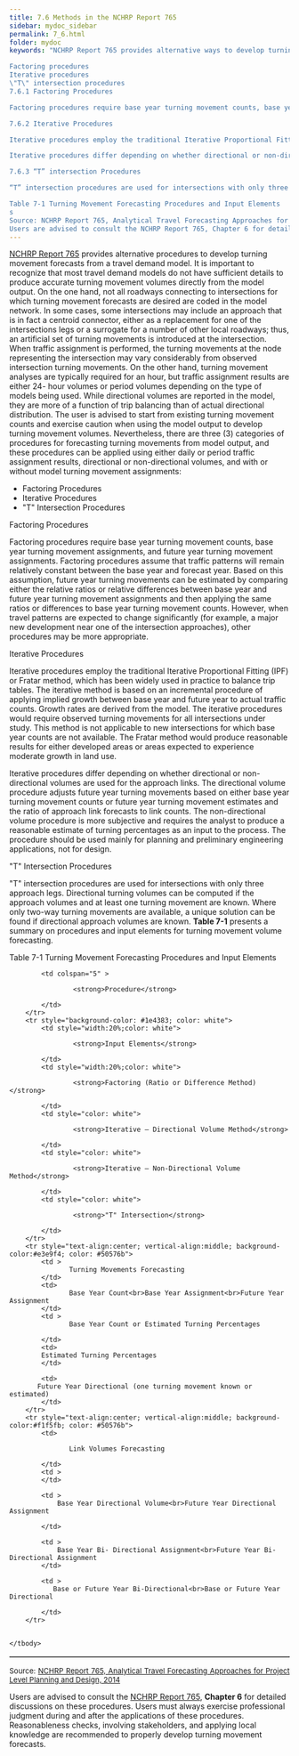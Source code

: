 ```yaml
---
title: 7.6 Methods in the NCHRP Report 765
sidebar: mydoc_sidebar
permalink: 7_6.html
folder: mydoc
keywords: "NCHRP Report 765 provides alternative ways to develop turning movement forecasts from assigned traffic volumes from a travel demand model. It is important to recognize that most travel demand models do not have sufficient details to produce accurate turning movement volumes directly from the model output. On the one hand, not all roadways connecting to intersections for which turning movement forecasts are desired are coded in the model network. In some cases, some intersections may include an approach that is in fact a centroid connector, either as a replacement for one of the intersections legs or a surrogate for a number of other local roadways; thus, an artificial set of turning movements is introduced at the intersection. When traffic assignment is performed, the turning movements at the node representing the intersection may vary considerably from observed intersection turning movements. On the other hand, turning movement analyses are typically required for an hour, but traffic assignment results are either 24- hour volumes or period volumes depending on the type of models being used. While directional volumes are reported in the model, they are more of a function of trip balancing than of actual directional distribution. The user is advised to exercise caution when using the model output to develop turning movement volumes. Nevertheless, there are three (3) categories of procedures for forecasting turning movements from model output, and these procedures can be applied using either daily or period traffic assignment results, directional or non-directional volumes, and with or without model turning movement assignments:

Factoring procedures
Iterative procedures
\"T\" intersection procedures
7.6.1 Factoring Procedures

Factoring procedures require base year turning movement counts, base year turning movement assignments, and future year turning movement assignments. Factoring procedures assume that traffic patterns will remain relatively constant between the base year and forecast year. Based on this assumption, future year turning movements can be estimated by comparing either the relative ratios or relative differences between base year and future year turning movement assignments and then applying the same ratios or differences to base year turning movement counts. However, when travel patterns are expected to change significantly (for example, a major new development near one of the intersection approaches), other procedures may be more appropriate.

7.6.2 Iterative Procedures

Iterative procedures employ the traditional Iterative Proportional Fitting (IPF) or Fratar method, which has been widely used in practice to balance trip tables. The iterative method is based on an incremental procedure of applying implied growth between base year and future year to actual traffic counts. Growth rates are derived from the model. The iterative procedures would require observed turning movements for all intersections under study. This method is not applicable to new intersections for which base year counts are not available. The Fratar method would produce reasonable results for either developed areas or areas expected to experience moderate growth in land use.

Iterative procedures differ depending on whether directional or non-directional volumes are used for the approach links. The directional volume procedure adjusts future year turning movements based on either base year turning movement counts or future year turning movement estimates and the ratio of approach link forecasts to link counts. The non-directional volume procedure is more subjective and requires the analyst to produce a reasonable estimate of turning percentages as an input to the process. The procedure should be used mainly for planning and preliminary engineering applications, not for design.

7.6.3 “T” intersection Procedures

“T” intersection procedures are used for intersections with only three approach legs. Directional turning volumes can be computed if the approach volumes and at least one turning movement are known. Where only two-way turning movements are available, a unique solution can be found if directional approach volumes are known. Table 7-1 presents a summary on procedures and input elements for turning movement volume forecasting.

Table 7-1 Turning Movement Forecasting Procedures and Input Elements
s
Source: NCHRP Report 765, Analytical Travel Forecasting Approaches for Project Level Planning and Design, 2014
Users are advised to consult the NCHRP Report 765, Chapter 6 for detailed discussions on these procedures. Users must always exercise professional judgment during and after the applications of these procedures. Reasonableness checks, involving stakeholders, and applying local knowledge are recommended to properly develop turning movement forecasts."
---
```


<style>
  div{text-align: justify;}
  table{
  /* border-collapse: collapse; */
  /* width: 100%; */
  /* display: table-cell; */
  /* vertical-align: center;  */
  
  position: relative;
  margin-left: auto;
  margin-right: auto;
}


th{
  text-align:top;
  background-color: #248ec2;
  color: white;
  vertical-align: center; 
  text-align: center;
  height: 100%;
}

td {
  text-align: left;
  font-size: 13px;
  vertical-align: center; 
  text-align: center;
  height: 5px;
  padding: 0px;
  /* width: 25%;  */
}

tr{
  height: 20%;
}

tr:nth-child(even) {
  background-color: #d3d3d3;
}

</style>

<a href="https://onlinepubs.trb.org/onlinepubs/nchrp/nchrp_rpt_765.pdf" target="_blank">NCHRP Report 765</a> provides alternative procedures to develop turning movement forecasts from a travel demand model. It is important to recognize that most travel demand models do not have sufficient details to produce accurate turning movement volumes directly from the model output. On the one hand, not all roadways connecting to intersections for which turning movement forecasts are desired are coded in the model network. In some cases, some intersections may include an approach that is in fact a centroid connector, either as a replacement for one of the intersections legs or a surrogate for a number of other local roadways; thus, an artificial set of turning movements is introduced at the intersection. When traffic assignment is performed, the turning movements at the node representing the intersection may vary considerably from observed intersection turning movements. On the other hand, turning movement analyses are typically required for an hour, but traffic assignment results are either 24- hour volumes or period volumes depending on the type of models being used. While directional volumes are reported in the model, they are more of a function of trip balancing than of actual directional distribution. The user is advised to start from existing turning movement counts and exercise caution when using the model output to develop turning movement volumes. Nevertheless, there are three (3) categories of procedures for forecasting turning movements from model output, and these procedures can be applied using either daily or period traffic assignment results, directional or non-directional volumes, and with or without model turning movement assignments:

<div id="red-square">
<ul>
<li>Factoring Procedures</li>
<li>Iterative Procedures</li>
<li>"T" Intersection Procedures</li>
</ul></div>

<span class="subtitle-3" data-chapter="7.6">Factoring Procedures</span>

Factoring procedures require base year turning movement counts, base year turning movement
assignments, and future year turning movement assignments. Factoring procedures assume that
traffic patterns will remain relatively constant between the base year and forecast year. Based on
this assumption, future year turning movements can be estimated by comparing either the relative
ratios or relative differences between base year and future year turning movement assignments
and then applying the same ratios or differences to base year turning movement counts. However,
when travel patterns are expected to change significantly (for example, a major new development
near one of the intersection approaches), other procedures may be more appropriate.

<span class="subtitle-3" data-chapter="7.6">Iterative Procedures</span>

Iterative procedures employ the traditional Iterative Proportional Fitting (IPF) or Fratar method,
which has been widely used in practice to balance trip tables. The iterative method is based on an
incremental procedure of applying implied growth between base year and future year to actual
traffic counts. Growth rates are derived from the model. The iterative procedures would require
observed turning movements for all intersections under study. This method is not applicable to
new intersections for which base year counts are not available. The Fratar method would produce
reasonable results for either developed areas or areas expected to experience moderate growth in
land use.

Iterative procedures differ depending on whether directional or non-directional volumes are used
for the approach links. The directional volume procedure adjusts future year turning movements based on either base year turning movement counts or future year turning movement estimates
and the ratio of approach link forecasts to link counts. The non-directional volume procedure is
more subjective and requires the analyst to produce a reasonable estimate of turning percentages
as an input to the process. The procedure should be used mainly for planning and preliminary
engineering applications, not for design.

<span class="subtitle-3" data-chapter="7.6">"T" Intersection Procedures</span>

"T" intersection procedures are used for intersections with only three approach legs. Directional
turning volumes can be computed if the approach volumes and at least one turning movement
are known. Where only two-way turning movements are available, a unique solution can be found
if directional approach volumes are known. <b>Table 7-1</b> presents a summary on procedures and input
elements for turning movement volume forecasting.

<div class="italic-grey">Table 7-1 Turning Movement Forecasting Procedures and Input Elements</div>

<table border="1" >
    <tbody>
        <tr style="background-color: #3160ad; color: white">
            
            <td colspan="5" >
                
                    <strong>Procedure</strong> 
                
            </td>
        </tr>
        <tr style="background-color: #1e4383; color: white">
            <td style="width:20%;color: white">
                
                    <strong>Input Elements</strong> 
                
            </td>
            <td style="width:20%;color: white">
                
                    <strong>Factoring (Ratio or Difference Method)</strong> 
                
            </td>
            <td style="color: white">
                
                    <strong>Iterative – Directional Volume Method</strong> 
                
            </td>
            <td style="color: white">
                
                    <strong>Iterative – Non-Directional Volume Method</strong> 
                
            </td>
            <td style="color: white">
                
                    <strong>"T" Intersection</strong> 
                
            </td>
        </tr>
        <tr style="text-align:center; vertical-align:middle; background-color:#e3e9f4; color: #50576b">
            <td >       
                   Turning Movements Forecasting               
            </td>
            <td>        
                   Base Year Count<br>Base Year Assignment<br>Future Year Assignment  
            </td>
            <td >  
                   Base Year Count or Estimated Turning Percentages
               
            </td>
            <td>
            Estimated Turning Percentages
            </td>

            <td>
           Future Year Directional (one turning movement known or estimated)
            </td>
        </tr>
        <tr style="text-align:center; vertical-align:middle; background-color:#f1f5fb; color: #50576b">
            <td>
                
                   Link Volumes Forecasting
                
            </td>
            <td >
            </td>

            <td >
                Base Year Directional Volume<br>Future Year Directional Assignment

            </td>

            <td >
                Base Year Bi- Directional Assignment<br>Future Year Bi- Directional Assignment
            </td>

            <td >
               Base or Future Year Bi-Directional<br>Base or Future Year Directional

            </td>
        </tr>
        
        
    </tbody>
</table>





<div style="font-size:13px; margin:0.5rem 0">Source: <a href="https://nap.nationalacademies.org/catalog/22366/analytical-travel-forecasting-approaches-for-project-level-planning-and-design" target="_blank">NCHRP Report 765, Analytical Travel Forecasting Approaches for Project Level Planning and Design, 2014</a></div>

Users are advised to consult the <a href="https://onlinepubs.trb.org/onlinepubs/nchrp/nchrp_rpt_765.pdf" target="_blank">NCHRP Report 765</a>,  <b>Chapter 6</b> for detailed discussions on these
procedures. Users must always exercise professional judgment during and after the applications of
these procedures. Reasonableness checks, involving stakeholders, and applying local knowledge
are recommended to properly develop turning movement forecasts.